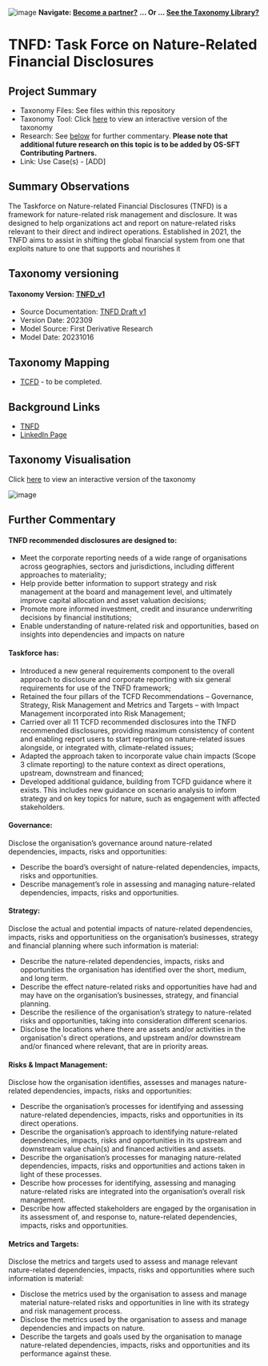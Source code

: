 ![image](https://user-images.githubusercontent.com/112073913/188821900-0c411acf-fbdd-4163-adc9-3ba4e2be78df.png)
**Navigate: [Become a partner?](https://github.com/OS-SFT/06-COLLABORATORS-PARTNERS)**
**... Or ... [See the Taxonomy Library?](https://github.com/orgs/OS-SFT/projects/2)**

# TNFD: Task Force on Nature-Related Financial Disclosures

## Project Summary
- Taxonomy Files: See files within this repository
- Taxonomy Tool: Click [here](https://os-sft.solidatus.com/viewer/share/GJI6E50XegmxeGwMqlaElN4pJpMnR5Wo) to view an interactive version of the taxonomy 
- Research: See [below](https://github.com/OS-SFT/Taxonomy-Mappings-Library/tree/main/Single%20Taxonomies/TNFD) for further commentary. **Please note that additional future research on this topic is to be added by OS-SFT Contributing Partners.**
- Link: Use Case(s) - [ADD]

## Summary Observations
The Taskforce on Nature-related Financial Disclosures (TNFD) is a framework for nature-related risk management and disclosure. It was designed to help organizations act and report on nature-related risks relevant to their direct and indirect operations. Established in 2021, the TNFD aims to assist in shifting the global financial system from one that exploits nature to one that supports and nourishes it 

## Taxonomy versioning

#### Taxonomy Version: [TNFD_v1](https://os-sft.solidatus.com/viewer/share/GJI6E50XegmxeGwMqlaElN4pJpMnR5Wo)
- Source Documentation: [TNFD Draft v1](https://tnfd.global/wp-content/uploads/2023/08/Recommendations_of_the_Taskforce_on_Nature-related_Financial_Disclosures_September_2023.pdf?v=1695118661)
- Version Date: 202309
- Model Source: First Derivative Research
- Model Date: 20231016

## Taxonomy Mapping

* [TCFD](https://github.com/OS-SFT/Taxonomy-Mappings-Library/tree/main/Single%20Taxonomies/TCFD) - to be completed.

## Background Links

- [TNFD]([https://tnfd.global/](https://tnfd.global/wp-content/uploads/2023/08/Recommendations_of_the_Taskforce_on_Nature-related_Financial_Disclosures_September_2023.pdf?v=1695118661))
- [LinkedIn Page](https://www.linkedin.com/company/taskforce-on-nature-related-financial-disclosures-tnfd/)

## Taxonomy Visualisation

Click [here](https://os-sft.solidatus.com/viewer/share/GJI6E50XegmxeGwMqlaElN4pJpMnR5Wo) to view an interactive version of the taxonomy

![image](https://github.com/OS-SFT/Taxonomy-Mappings-Library/assets/112079442/69f73d66-51c1-43aa-9589-d64115708ed5)

## Further Commentary
#### TNFD recommended disclosures are designed to:

* Meet the corporate reporting needs of a wide range of organisations across geographies, sectors and jurisdictions, including different approaches to materiality;
* Help provide better information to support strategy and risk management at the board and management level, and ultimately improve capital allocation and asset valuation decisions;
* Promote more informed investment, credit and insurance underwriting decisions by financial institutions; 
* Enable understanding of nature-related risk and opportunities, based on insights into dependencies and impacts on nature

#### Taskforce has:

* Introduced a new general requirements component to the overall approach to disclosure and corporate reporting with six general requirements for use of the TNFD framework;
* Retained the four pillars of the TCFD Recommendations – Governance, Strategy, Risk Management and Metrics and Targets – with Impact Management incorporated into Risk Management;
* Carried over all 11 TCFD recommended disclosures into the TNFD recommended disclosures, providing maximum consistency of content and enabling report users to start reporting on nature-related issues alongside, or integrated with, climate-related issues;
* Adapted the approach taken to incorporate value chain impacts (Scope 3 climate reporting) to the nature context as direct operations, upstream, downstream and financed; 
* Developed additional guidance, building from TCFD guidance where it exists. 
This includes new guidance on scenario analysis to inform strategy and on key topics for nature, such as engagement with affected stakeholders.

#### Governance:
Disclose the organisation’s governance around nature-related dependencies, impacts, risks and opportunities:
* Describe the board’s oversight of nature-related dependencies, impacts, risks and opportunities.
* Describe management’s role in assessing and managing nature-related dependencies, impacts, risks and opportunities.
#### Strategy:
Disclose the actual and potential impacts of nature-related dependencies, impacts, risks and opportunitiess on the organisation’s businesses, strategy and financial planning where such information is material:
* Describe the nature-related dependencies, impacts, risks and opportunities the organisation has identified over the short, medium, and long term.
* Describe the effect nature-related risks and opportunities have had and may have on the organisation’s businesses, strategy, and financial planning.
* Describe the resilience of the organisation’s strategy to nature-related risks and opportunities, taking into consideration different scenarios.
* Disclose the locations where there are assets and/or activities in the organisation's direct operations, and upstream and/or downstream and/or financed where relevant, that are in priority areas.
#### Risks & Impact Management:
Disclose how the organisation identifies, assesses and manages nature-related dependencies, impacts, risks and opportunities:
* Describe the organisation’s processes for identifying and assessing nature-related dependencies, impacts, risks and opportunities in its direct operations.
* Describe the organisation’s approach to identifying nature-related dependencies, impacts, risks and opportunities in its upstream and downstream value chain(s) and financed activities and assets.
* Describe the organisation’s processes for managing nature-related dependencies, impacts, risks and opportunities and actions taken in light of these processes. 
* Describe how processes for identifying, assessing and managing nature-related risks are integrated into the organisation’s overall risk management.
* Describe how affected stakeholders are engaged by the organisation in its assessment of, and response to, nature-related dependencies, impacts, risks and opportunities.
#### Metrics and Targets:
Disclose the metrics and targets used to assess and manage relevant nature-related dependencies, impacts, risks and opportunities where such information is material:
* Disclose the metrics used by the organisation to assess and manage material nature-related risks and opportunities in line with its strategy and risk management process.
* Disclose the metrics used by the organisation to assess and manage dependencies and impacts on nature.
* Describe the targets and goals used by the organisation to manage nature-related dependencies, impacts, risks and opportunities and its performance against these.

